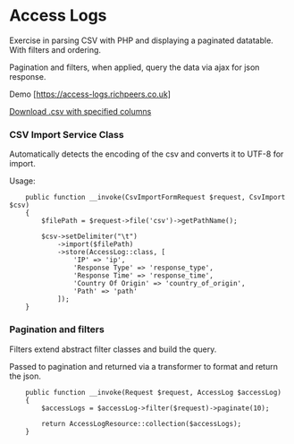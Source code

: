 # Access Logs

Exercise in parsing CSV with PHP and displaying a paginated datatable. With filters and ordering.

Pagination and filters, when applied, query the data via ajax for json response.

Demo [https://access-logs.richpeers.co.uk]

[Download .csv with specified columns](https://access-logs.richpeers.co.uk/testdata.csv)

### CSV Import Service Class
Automatically detects the encoding of the csv and converts it to UTF-8 for import.

Usage:
```
    public function __invoke(CsvImportFormRequest $request, CsvImport $csv)
    {
        $filePath = $request->file('csv')->getPathName();

        $csv->setDelimiter("\t")
            ->import($filePath)
            ->store(AccessLog::class, [
                'IP' => 'ip',
                'Response Type' => 'response_type',
                'Response Time' => 'response_time',
                'Country Of Origin' => 'country_of_origin',
                'Path' => 'path'
            ]);
    }
```

### Pagination and filters
Filters extend abstract filter classes and build the query.

Passed to pagination and returned via a transformer to format and return the json.
```
    public function __invoke(Request $request, AccessLog $accessLog)
    {
        $accessLogs = $accessLog->filter($request)->paginate(10);

        return AccessLogResource::collection($accessLogs);
    }
```
